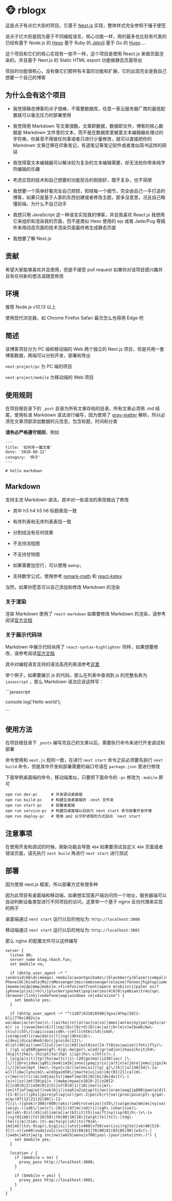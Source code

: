 # :monkey_face: rblogx

这是点子有点烂大街的项目。它基于 [Next.js](https://nextjs.org/) 实现，整体样式完全参照于锤子便签

说点子烂大街是因为基于不同编程语言，核心功能一样，用的最多也比较有代表的已经有基于 Node.js 的 [Hexo](https://hexo.io) 基于 Ruby 的 [Jekyll](https://jekyllrb.com/) 基于 Go 的 [Hugo](https://gohugo.io/) ...

这个项目和它们的核心实现有一些不一样，这个项目是使用 React.js 来做页面渲染的，并且基于 Next.js 的 Static HTML export 功能做静态页面导出

项目的功能很核心，没有像它们那样有丰富的功能和扩展，它的出现完全是我自己想要一个自己的博客

## 为什么会有这个项目

+ 我觉得静态博客的点子很棒，不需要数据库，任意一家云服务器厂商的最低配置就可以毫无压力的部署使用

+ 我觉得用 Markdown 写文章很酷，文章即数据，数据即文件，博客的核心数据是 Markdown 文件里的文本，而不是在数据库里被富文本编辑器处理过的字符串。你甚至不用做任何事或者只进行少量修改，就可以直接把你的 Markdown 文章迁移在印象笔记，有道笔记等笔记软件或者类似简书这样的网站

+ 我觉得富文本编辑器可以解决较为复杂的文本编辑需要，却无法给你带来纯字符编辑的乐趣

+ 考虑实现的技术和自己想要的功能契合的刚刚好，既不复杂，也不简陋

+ 我想要一个简单好看完全自己把控，知晓每一个细节，完全由自己一手打造的博客，如果只是基于人家的东西创建或者修改主题，那多没意思，况且自己略懂前端，为什么不自己动手

+ 我想只用 JavaScript 这一种语言实现我的博客，并且我喜欢 React.js 我想用它来组织和渲染我的页面，而不是类似 Hexo 使用的 ejs 或者 Jade/Pug 等插件来用动态页面的技术渲染页面最终再生成静态页面

+ 我想要了解 Next.js

## 贡献

希望大家能够喜欢并且使用，但是不接受 pull request 如果你对该项目感兴趣并且有任何新的想法请随意修改 

## 环境

推荐 Node.js v10.13 以上

使用现代浏览器，如 Chrome Firefox Safari 最次怎么也得用 Edge 吧

## 简述

该博客项目分为 PC 端和移动端的 Web 两个独立的 Next.js 项目，但是共用一套博客数据，两端可以分别开发，部署和导出

`next-project/pc` 为 PC 端的项目

`next-project/mobile` 为移动端的 Web 项目

## 使用规则

在项目根目录下的 `_post` 目录为所有文章存档的目录，所有文章必须用 .md 结尾，使用标准 Markdown 语法进行编写，因为使用了 [gray-matter](https://www.npmjs.com/package/gray-matter) 解析，所以必须在文章顶部添加数据的元信息，包含标题，时间和分类

**请务必严格遵守规则**，例如

```
---
title: '如何写一篇文章'
date: '2020-08-12'
category: '例子'
---

# hello markdown
```

## Markdown

支持主流 Markdown 语法，其中对一些语法的表现做出了修改

+ 其中 h3 h4 h5 h6 标题表现一致

+ 有序列表和无序列表表现一致

+ 分割线没有任何效果

+ 不支持流程图

+ 不支持甘特图

+ 如果需要加空行，可以使用 `&emsp;`

+ 支持数学公式，使用参考 [remark-math](https://github.com/Rokt33r/remark-math) 和 [react-katex](https://github.com/talyssonoc/react-katex)

当然，如果你愿意可以自己添加和修改 Markdown 的渲染

### 关于渲染

渲染 Markdown 使用了 `react-markdown` 如果要修改 Markdown 的渲染，请参考阅读[官方文档](https://github.com/rexxars/react-markdown)

### 关于展示代码块

Markdown 中展示代码块用了 `react-syntax-highlighter` 同样，如果想要修改，请参考阅读[官方文档](https://github.com/conorhastings/react-syntax-highlighter)

其中对编程语言支持的语法高亮列表请参考[这里](https://github.com/conorhastings/react-syntax-highlighter/blob/master/AVAILABLE_LANGUAGES_PRISM.MD)

举个例子，如果要展示 js 的代码，那么在列表中查询到 js 的完整名称为 `javascript` ，那么 Markdown 语法应该这样写：

\```javascript

console.log('Hello world');

\```

## 使用方法

在项目根目录下 `_posts` 编写完自己的文章以后，需要执行命令来进行开发调试和部署

命令使用和 `next.js` 规则一致，在进行 `next start` 命令之前必须要先执行 `next build` 命令，但是其中开发和部署需要的端口号请在 `package.json` 里进行修改

下面举例桌面端的命令，移动端类似，只要把下面命令的 `-pc` 修改为 `-mobile` 即可

```
npm run dev-pc      # 开发调试桌面端
npm run build-pc    # 构建生成桌面端的 .next 文件夹
npm run start-pc    # 部署桌面端
npm run service-pc  # 构建完桌面端以后执行 next start 命令部署开发环境
npm run deploy-pc   # 使用 pm2 以守护进程的方式启动 `next start`
```

## 注意事项

在使用开发和调试的时候，刷新功能会导致 `404` 如果要测试自定义 `404` 页面或者错误页面，请先执行 `next build` 再进行 `next start` 进行测试

## 部署

因为使用 next.js 框架，所以部署方式有很多种

因为此项目有桌面端和移动端，如果想实现客户端访问同一个地址，服务器端可以自动判断设备类型进行不同项目的访问，这里举一个基于 nginx 反向代理来实现的例子

桌面端通过 `next start` 运行以后的地址为: `http://localhost:3000`

移动端通过 `next start` 运行以后的地址为: `http://localhost:3001`

那么 nginx 的配置文件可以这样编写

```
server {
  listen 80;
  server_name blog.rback.fun;
  set $mobile no;

  if ($http_user_agent ~* "(android|bb\d+|meego).+mobile|avantgo|bada\/|blackberry|blazer|compal|mobile|nokia|iphone|ipad|android|samsung|htc|blackberry|Android|iPhone|Windows Phone|UC|Kindle|MicroMessenger|micromessenger|elaine|fennec|hiptop|iemobile|ip(hone|od)|iris|kindle|lge |maemo|midp|mmp|mobile.+firefox|netfront|opera m(ob|in)i|palm( os)?|phone|p(ixi|re)\/|plucker|pocket|psp|series(4|6)0|symbian|treo|up\.(browser|link)|vodafone|wap|windows ce|xda|xiino") {
    set $mobile yes;
  }

  if ($http_user_agent ~* "^(1207|6310|6590|3gso|4thp|50[1-6]i|770s|802s|a wa|abac|ac(er|oo|s\-)|ai(ko|rn)|al(av|ca|co)|amoi|an(ex|ny|yw)|aptu|ar(ch|go)|as(te|us)|attw|au(di|\-m|r |s )|avan|be(ck|ll|nq)|bi(lb|rd)|bl(ac|az)|br(e|v)w|bumb|bw\-(n|u)|c55\/|capi|ccwa|cdm\-|cell|chtm|cldc|cmd\-|co(mp|nd)|craw|da(it|ll|ng)|dbte|dc\-s|devi|dica|dmob|do(c|p)o|ds(12|\-d)|el(49|ai)|em(l2|ul)|er(ic|k0)|esl8|ez([4-7]0|os|wa|ze)|fetc|fly(\-|_)|g1 u|g560|gene|gf\-5|g\-mo|go(\.w|od)|gr(ad|un)|haie|hcit|hd\-(m|p|t)|hei\-|hi(pt|ta)|hp( i|ip)|hs\-c|ht(c(\-| |_|a|g|p|s|t)|tp)|hu(aw|tc)|i\-(20|go|ma)|i230|iac( |\-|\/)|ibro|idea|ig01|ikom|im1k|inno|ipaq|iris|ja(t|v)a|jbro|jemu|jigs|kddi|keji|kgt( |\/)|klon|kpt |kwc\-|kyo(c|k)|le(no|xi)|lg( g|\/(k|l|u)|50|54|\-[a-w])|libw|lynx|m1\-w|m3ga|m50\/|ma(te|ui|xo)|mc(01|21|ca)|m\-cr|me(rc|ri)|mi(o8|oa|ts)|mmef|mo(01|02|bi|de|do|t(\-| |o|v)|zz)|mt(50|p1|v )|mwbp|mywa|n10[0-2]|n20[2-3]|n30(0|2)|n50(0|2|5)|n7(0(0|1)|10)|ne((c|m)\-|on|tf|wf|wg|wt)|nok(6|i)|nzph|o2im|op(ti|wv)|oran|owg1|p800|pan(a|d|t)|pdxg|pg(13|\-([1-8]|c))|phil|pire|pl(ay|uc)|pn\-2|po(ck|rt|se)|prox|psio|pt\-g|qa\-a|qc(07|12|21|32|60|\-[2-7]|i\-)|qtek|r380|r600|raks|rim9|ro(ve|zo)|s55\/|sa(ge|ma|mm|ms|ny|va)|sc(01|h\-|oo|p\-)|sdk\/|se(c(\-|0|1)|47|mc|nd|ri)|sgh\-|shar|sie(\-|m)|sk\-0|sl(45|id)|sm(al|ar|b3|it|t5)|so(ft|ny)|sp(01|h\-|v\-|v )|sy(01|mb)|t2(18|50)|t6(00|10|18)|ta(gt|lk)|tcl\-|tdg\-|tel(i|m)|tim\-|t\-mo|to(pl|sh)|ts(70|m\-|m3|m5)|tx\-9|up(\.b|g1|si)|utst|v400|v750|veri|vi(rg|te)|vk(40|5[0-3]|\-v)|vm40|voda|vulc|vx(52|53|60|61|70|80|81|83|85|98)|w3c(\-| )|webc|whit|wi(g |nc|nw)|wmlb|wonu|x700|yas\-|your|zeto|zte\-)") {
    set $mobile yes;
  }

  location / {
    if ($mobile = no) {
      proxy_pass http://localhost:3000;
    }

    if ($mobile = yes) {
      proxy_pass http://localhost:3001;
    }
  }
}
```

